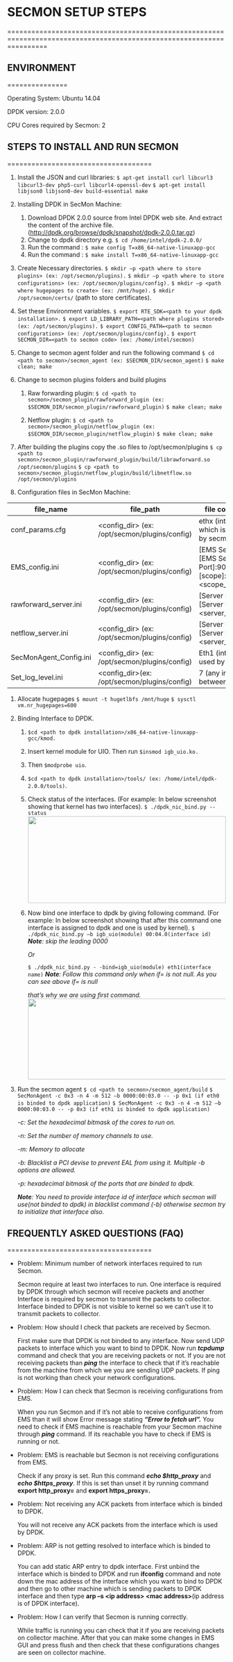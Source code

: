 # **SECMON SETUP STEPS**
======================================================================================================================

## ENVIRONMENT
===============

Operating System: Ubuntu 14.04

DPDK version: 2.0.0

CPU Cores required by Secmon: 2

## STEPS TO INSTALL AND RUN SECMON
====================================

1.  Install the JSON and curl libraries:
    `$ apt-get install curl libcurl3 libcurl3-dev php5-curl
    libcurl4-openssl-dev`
    `$ apt-get install libjson0 libjson0-dev build-essential make`

2.  Installing DPDK in SecMon Machine:
    1.  Download DPDK 2.0.0 source from Intel DPDK web site. And
        extract the content of the archive file.
        (http://dpdk.org/browse/dpdk/snapshot/dpdk-2.0.0.tar.gz)
    2.  Change to dpdk directory e.g. `$ cd /home/intel/dpdk-2.0.0/`
    3.  Run the command : `$ make config T=x86_64-native-linuxapp-gcc`
    4.  Run the command : `$ make install T=x86_64-native-linuxapp-gcc`

3.  Create Necessary directories.
    `$ mkdir –p <path where to store plugins> (ex: /opt/secmon/plugins).`
    `$ mkdir –p <path where to store configurations> (ex: /opt/secmon/plugins/config).`
    `$ mkdir –p <path where hugepages to create> (ex: /mnt/huge).`
    `$ mkdir /opt/secmon/certs/`  (path to store certificates).

4.  Set these Environment variables.
    `$ export RTE_SDK=<path to your dpdk installation>.`
    `$ export LD_LIBRARY_PATH=<path where plugins stored> (ex: /opt/secmon/plugins).`
    `$ export CONFIG_PATH=<path to secmon configurations>
    (ex: /opt/secmon/plugins/config).`
    `$ export SECMON_DIR=<path to secmon code>
    (ex: /home/intel/secmon)`

5.  Change to secmon agent folder and run the following command
    `$ cd <path to secmon>/secmon_agent (ex: $SECMON_DIR/secmon_agent)`
    `$ make clean; make`

6.  Change to secmon plugins folders and build plugins
    1.  Raw forwarding plugin:
        `$ cd <path to secmon>/secmon_plugin/rawforward_plugin (ex: $SECMON_DIR/secmon_plugin/rawforward_plugin)`
        `$ make clean; make`

    2.  Netflow plugin:
        `$ cd <path to secmon>/secmon_plugin/netflow_plugin (ex: $SECMON_DIR/secmon_plugin/netflow_plugin)`
        `$ make clean; make`

7.  After building the plugins copy the .so files to /opt/secmon/plugins
    `$ cp <path to secmon>/secmon_plugin/rawforward_plugin/build/librawforward.so /opt/secmon/plugins`
    `$ cp <path to secmon>/secmon_plugin/netflow_plugin/build/libnetflow.so /opt/secmon/plugins`

1.  Configuration files in SecMon Machine:

| **file_name**          | **file_path**                    | **file contents** |
|------------------------|----------------------------------|-------------------|
| conf_params.cfg        | <config_dir> (ex: /opt/secmon/plugins/config)   | ethx (interface which is used by secmon) |
| EMS_config.ini         | <config_dir> (ex: /opt/secmon/plugins/config)   | [EMS Server Ip]:<ems server ip><br>[EMS Server Port]:9082<br>[scope]:<scope_name><br>|
| rawforward_server.ini  | <config_dir> (ex: /opt/secmon/plugins/config)   | [Server Ip]:<SecMon server_ip><br>[Server Port]:<server_port_1><br>   |
| netflow_server.ini     | <config_dir> (ex: /opt/secmon/plugins/config)   | [Server Ip]<SecMon server_ip><br> [Server Port]:<server_port_2><br>   |
| SecMonAgent_Config.ini | <config_dir> (ex: /opt/secmon/plugins/config)  | Eth1 (interface used by DPDK)            |
| Set_log_level.ini     |  <config_dir>(ex: /opt/secmon/plugins/config)   | 7 (any integer between 1 to 7)           |

1.  Allocate hugepages
    `$ mount -t hugetlbfs /mnt/huge`
    `$ sysctl vm.nr_hugepages=600`

2.  Binding Interface to DPDK.
    1.  `$cd <path to dpdk installation>/x86_64-native-linuxapp-gcc/kmod.`
    2.  Insert kernel module for UIO. Then run `$insmod igb_uio.ko.`
    3.  Then `$modprobe uio`.
    4.  `$cd <path to dpdk installation>/tools/ (ex: /home/intel/dpdk-2.0.0/tools)`.
    5.  Check status of the interfaces. (For example: In below
        screenshot showing that kernel has two interfaces).
        `$ ./dpdk_nic_bind.py --status`
        <img src="media/image1.PNG" width="456" height="200" />

    6.  Now bind one interface to dpdk by giving following command. (For
        example: In below screenshot showing that after this command one
        interface is assigned to dpdk and one is used by kernel).
        `$ ./dpdk_nic_bind.py –b igb_uio(module) 00:04.0(interface id)`
        ***Note**: skip the leading 0000*

        *Or*

        `$ ./dpdk_nic_bind.py - -bind=igb_uio(module) eth1(interface name)`
        ***Note**: Follow this command only when if= is not null. As you
        can see above if= is null*

        *that’s why we are using first command.*
        <img src="media/image2.PNG" width="469" height="186" />

3.  Run the secmon agent
    `$ cd <path to secmon>/secmon_agent/build`
    `$ SecMonAgent -c 0x3 -n 4 -m 512 –b 0000:00:03.0 -- -p 0x1 (if eth0 is binded to dpdk application)`
    `$ SecMonAgent -c 0x3 -n 4 -m 512 –b 0000:00:03.0 -- -p 0x3 (if eth1 is binded to dpdk application)`

    *-c: Set the hexadecimal bitmask of the cores to run on.*

    *-n: Set the number of memory channels to use.*

    *-m: Memory to allocate*

    *-b: Blacklist a PCI devise to prevent EAL from using it. Multiple
    -b options are allowed.*

    *-p: hexadecimal bitmask of the ports that are binded to dpdk.*

    ***Note**: You need to provide interface id of interface which
    secmon will use(not binded to dpdk) in blacklist command (-b)
    otherwise secmon try to initialize that interface also.*

## FREQUENTLY ASKED QUESTIONS (FAQ)
====================================

-   Problem: Minimum number of network interfaces required to
    run Secmon.

    Secmon require at least two interfaces to run. One interface is
    required by DPDK through which secmon will receive packets and
    another Interface is required by secmon to transmit the packets
    to collector. Interface binded to DPDK is not visible to kernel so
    we can’t use it to transmit packets to collector.

-   Problem: How should I check that packets are received by Secmon.

    First make sure that DPDK is not binded to any interface. Now send
    UDP packets to interface which you want to bind to DPDK. Now run
    ***tcpdump*** command and check that you are receiving packets
    or not. If you are not receiving packets than ***ping*** the
    interface to check that if it’s reachable from the machine from
    which we you are sending UDP packets. If ping is not working than
    check your network configurations.

-   Problem: How I can check that Secmon is receiving configurations
    from EMS.

    When you run Secmon and if it’s not able to receive configurations
    from EMS than it will show Error message stating ***“Error to
    fetch url”.*** You need to check if EMS machine is reachable from
    your Secmon machine through ***ping*** command. If its reachable you
    have to check if EMS is running or not.

-   Problem: EMS is reachable but Secmon is not receiving configurations
    from EMS.

    Check if any proxy is set. Run this command ***echo $http\_proxy***
    and ***echo $https\_proxy***. If this is set than unset it by
    running command **export http\_proxy=** and
    **export https\_proxy=.**

-   Problem: Not receiving any ACK packets from interface which is
    binded to DPDK.

    You will not receive any ACK packets from the interface which is
    used by DPDK.

-   Problem: ARP is not getting resolved to interface which is binded
    to DPDK.

    You can add static ARP entry to dpdk interface. First unbind the
    interface which is binded to DPDK and run **ifconfig** command and
    note down the mac address of the interface which you want to bind to
    DPDK and then go to other machine which is sending packets to DPDK
    interface and then type **arp –s &lt;ip address&gt; &lt;mac
    address&gt;**(ip address is of DPDK interface).

-   Problem: How I can verify that Secmon is running correctly.

    While traffic is running you can check that it if you are receiving
    packets on collector machine. After that you can make some changes
    in EMS GUI and press flush and then check that these configurations
    changes are seen on collector machine.


